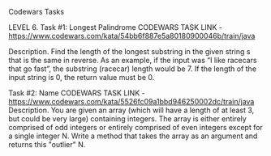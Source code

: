 Codewars Tasks

LEVEL 6.
Task #1: Longest Palindrome
CODEWARS TASK LINK - https://www.codewars.com/kata/54bb6f887e5a80180900046b/train/java

Description.
Find the length of the longest substring in the given string s that is the same in reverse.
As an example, if the input was “I like racecars that go fast”, the substring (racecar) length would be 7.
If the length of the input string is 0, the return value must be 0.



Task #2: Name
CODEWARS TASK LINK - https://www.codewars.com/kata/5526fc09a1bbd946250002dc/train/java
Description.
You are given an array (which will have a length of at least 3, but could be very large) containing integers. The array is either entirely comprised of odd integers or entirely comprised of even integers except for a single integer N. Write a method that takes the array as an argument and returns this "outlier" N.
